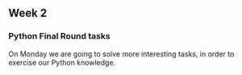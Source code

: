## Week 2

### Python Final Round tasks
On Monday we are going to solve more interesting tasks, in order to exercise our Python knowledge.
